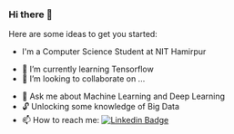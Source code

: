 ### Hi there 👋

<!--
**M1NH42/M1NH42** is a ✨ _special_ ✨ repository because its `README.md` (this file) appears on your GitHub profile.
-->

Here are some ideas to get you started:

- I'm a Computer Science Student at NIT Hamirpur
<!-- - 🔭 I’m currently working on  -->
- 🌱 I’m currently learning Tensorflow
- 👯 I’m looking to collaborate on ...
<!-- - 🤔 I’m looking for help with  -->
- 💬 Ask me about Machine Learning and Deep Learning
- 🔓 Unlocking some knowledge of Big Data
- 📫 How to reach me: [![Linkedin Badge](https://img.shields.io/badge/-LinkedIn-blue?style=flat-square&logo=Linkedin&logoColor=white&link=https://www.linkedin.com/in/alam/)](https://www.linkedin.com/in/alam/)
  <!-- - 😄 Pronouns: ... -->
  <!-- - ⚡ Fun fact: ... -->
